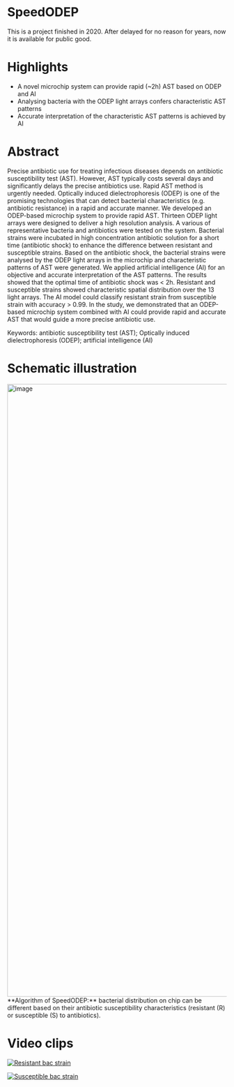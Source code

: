 # SpeedODEP
This is a project finished in 2020. After delayed for no reason for years, now it is available for public good.

# Highlights
- A novel microchip system can provide rapid (~2h) AST based on ODEP and AI
- Analysing bacteria with the ODEP light arrays confers characteristic AST patterns
- Accurate interpretation of the characteristic AST patterns is achieved by AI

# Abstract
Precise antibiotic use for treating infectious diseases depends on antibiotic susceptibility test (AST). However, AST typically costs several days and significantly delays the precise antibiotics use. Rapid AST method is urgently needed. Optically induced dielectrophoresis (ODEP) is one of the promising technologies that can detect bacterial characteristics (e.g. antibiotic resistance) in a rapid and accurate manner. We developed an ODEP-based microchip system to provide rapid AST. Thirteen ODEP light arrays were designed to deliver a high resolution analysis. A various of representative bacteria and antibiotics were tested on the system. Bacterial strains were incubated in high concentration antibiotic solution for a short time (antibiotic shock) to enhance the difference between resistant and susceptible strains. Based on the antibiotic shock, the bacterial strains were analysed by the ODEP light arrays in the microchip and characteristic patterns of AST were generated. We applied artificial intelligence (AI) for an objective and accurate interpretation of the AST patterns. The results showed that the optimal time of antibiotic shock was < 2h. Resistant and susceptible strains showed characteristic spatial distribution over the 13 light arrays. The AI model could classify resistant strain from susceptible strain with accuracy > 0.99. In the study, we demonstrated that an ODEP-based microchip system combined with AI could provide rapid and accurate AST that would guide a more precise antibiotic use.

Keywords: antibiotic susceptibility test (AST); Optically induced dielectrophoresis (ODEP); artificial intelligence (AI)

# Schematic illustration
<img width="1405" alt="image" src="https://user-images.githubusercontent.com/39755203/235333221-35309479-02a6-4d96-a3d6-6f3b9d489fe2.png">
**Algorithm of SpeedODEP:** bacterial distribution on chip can be different based on their antibiotic susceptibility characteristics (resistant (R) or susceptible (S) to antibiotics).

# Video clips
[![Resistant bac strain](https://img.youtube.com/vi/k0gWXdLWl2g/0.jpg)](https://youtu.be/k0gWXdLWl2g)

[![Susceptible bac strain](https://img.youtube.com/vi/yDGF1HArYlY/0.jpg)](https://youtu.be/yDGF1HArYlY)
